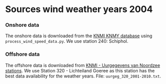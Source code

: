 # Sources wind weather years 2004 

### Onshore data
The onshore data is downloaded from the [KNMI KNMY database](https://knmy.readthedocs.io/en/latest/) using `process_wind_speed_data.py`.
We use station 240: Schiphol.

### Offshore data
The offshore data is downloaded from [KNMI - Uurgegevens van Noordzee stations](https://www.knmi.nl/nederland-nu/klimatologie/uurgegevens_Noordzee).
We use Station 320 - Lichteiland Goeree as this station has the best data availability for the weather years. File: `uurgeg_320_2001-2010.txt`.
